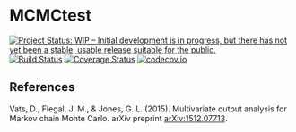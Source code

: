 # MCMCtest

[![Project Status: WIP – Initial development is in progress, but there has not yet been a stable, usable release suitable for the public.](http://www.repostatus.org/badges/latest/wip.svg)](http://www.repostatus.org/#wip)
[![Build Status](https://travis-ci.org/tpapp/MCMC_mean_LR_test.jl.svg?branch=master)](https://travis-ci.org/tpapp/MCMC_mean_LR_test.jl)
[![Coverage Status](https://coveralls.io/repos/tpapp/MCMC_mean_LR_test.jl/badge.svg?branch=master&service=github)](https://coveralls.io/github/tpapp/MCMC_mean_LR_test.jl?branch=master)
[![codecov.io](http://codecov.io/github/tpapp/MCMC_mean_LR_test.jl/coverage.svg?branch=master)](http://codecov.io/github/tpapp/MCMC_mean_LR_test.jl?branch=master)

## References

Vats, D., Flegal, J. M., & Jones, G. L. (2015). Multivariate output analysis for Markov chain Monte Carlo. arXiv preprint [arXiv:1512.07713](https://arxiv.org/abs/1512.07713).

